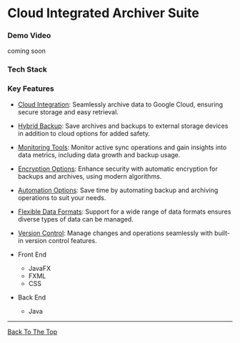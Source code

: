 # Cloud Integrated Archiver Suite


### Demo Video
coming soon


### Tech Stack
### Key Features
- <ins>Cloud Integration</ins>: Seamlessly archive data to Google Cloud, ensuring secure storage and easy retrieval.
- <ins>Hybrid Backup</ins>: Save archives and backups to external storage devices in addition to cloud options for added safety.
- <ins>Monitoring Tools</ins>: Monitor active sync operations and gain insights into data metrics, including data growth and backup usage.
- <ins>Encryption Options</ins>: Enhance security with automatic encryption for backups and archives, using modern algorithms.
- <ins>Automation Options</ins>: Save time by automating backup and archiving operations to suit your needs.
- <ins>Flexible Data Formats</ins>: Support for a wide range of data formats ensures diverse types of data can be managed.
- <ins>Version Control</ins>: Manage changes and operations seamlessly with built-in version control features.

- Front End
  - JavaFX 
  - FXML
  - CSS
  

- Back End
  - Java
  
---

[Back To The Top](#cloud-integrated-archiver-suite)
 
